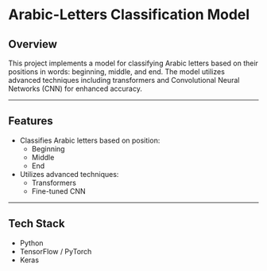 # Arabic-Letters Classification Model

## Overview
This project implements a model for classifying Arabic letters based on their positions in words: beginning, middle, and end. The model utilizes advanced techniques including transformers and Convolutional Neural Networks (CNN) for enhanced accuracy.

---

## Features

- Classifies Arabic letters based on position:
  - Beginning
  - Middle
  - End
- Utilizes advanced techniques:
  - Transformers
  - Fine-tuned CNN

---

## Tech Stack

- Python
- TensorFlow / PyTorch
- Keras

